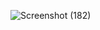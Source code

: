 ![Screenshot (182)](https://user-images.githubusercontent.com/49981760/95019426-e1476600-0682-11eb-8d1e-a7ec280bceab.png)
